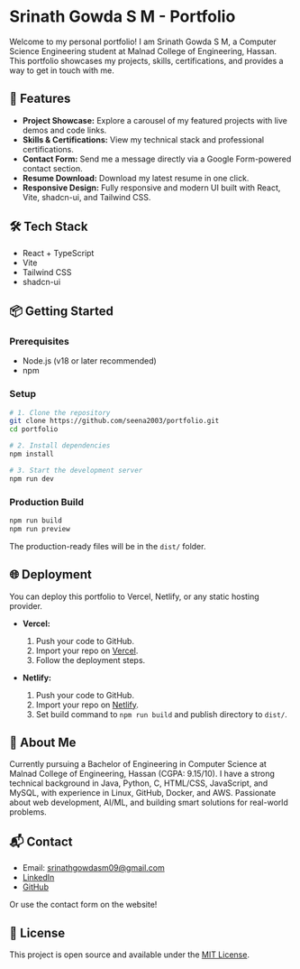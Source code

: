 # Srinath Gowda S M - Portfolio

Welcome to my personal portfolio! I am Srinath Gowda S M, a Computer Science Engineering student at Malnad College of Engineering, Hassan. This portfolio showcases my projects, skills, certifications, and provides a way to get in touch with me.

## 🚀 Features
- **Project Showcase:** Explore a carousel of my featured projects with live demos and code links.
- **Skills & Certifications:** View my technical stack and professional certifications.
- **Contact Form:** Send me a message directly via a Google Form-powered contact section.
- **Resume Download:** Download my latest resume in one click.
- **Responsive Design:** Fully responsive and modern UI built with React, Vite, shadcn-ui, and Tailwind CSS.

## 🛠️ Tech Stack
- React + TypeScript
- Vite
- Tailwind CSS
- shadcn-ui

## 📦 Getting Started

### Prerequisites
- Node.js (v18 or later recommended)
- npm

### Setup
```sh
# 1. Clone the repository
git clone https://github.com/seena2003/portfolio.git
cd portfolio

# 2. Install dependencies
npm install

# 3. Start the development server
npm run dev
```

### Production Build
```sh
npm run build
npm run preview
```
The production-ready files will be in the `dist/` folder.

## 🌐 Deployment
You can deploy this portfolio to Vercel, Netlify, or any static hosting provider.

- **Vercel:**
  1. Push your code to GitHub.
  2. Import your repo on [Vercel](https://vercel.com/).
  3. Follow the deployment steps.

- **Netlify:**
  1. Push your code to GitHub.
  2. Import your repo on [Netlify](https://netlify.com/).
  3. Set build command to `npm run build` and publish directory to `dist/`.

## 📄 About Me
Currently pursuing a Bachelor of Engineering in Computer Science at Malnad College of Engineering, Hassan (CGPA: 9.15/10). I have a strong technical background in Java, Python, C, HTML/CSS, JavaScript, and MySQL, with experience in Linux, GitHub, Docker, and AWS. Passionate about web development, AI/ML, and building smart solutions for real-world problems.

## 📬 Contact
- Email: srinathgowdasm09@gmail.com
- [LinkedIn](https://www.linkedin.com/in/srinathgowdasm)
- [GitHub](https://github.com/seena2003)

Or use the contact form on the website!

## 📑 License
This project is open source and available under the [MIT License](LICENSE).

